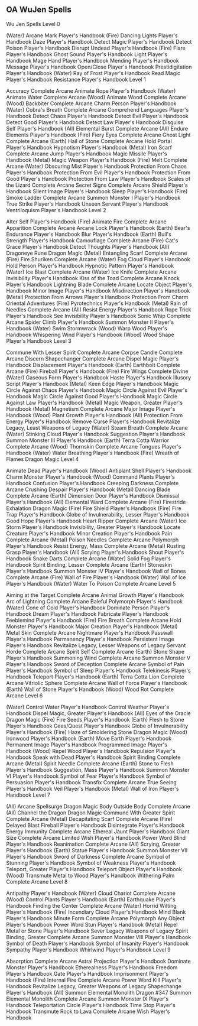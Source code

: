 ## OA WuJen Spells  

Wu Jen Spells
Level 0

(Water) Arcane Mark 
    Player's Handbook
(Fire) Dancing Lights 
    Player's Handbook
Daze 
    Player's Handbook
Detect Magic 
    Player's Handbook
Detect Poison 
    Player's Handbook
Disrupt Undead 
    Player's Handbook
(Fire) Flare 
    Player's Handbook
Ghost Sound 
    Player's Handbook
Light 
    Player's Handbook
Mage Hand 
    Player's Handbook
Mending 
    Player's Handbook
Message 
    Player's Handbook
Open/Close 
    Player's Handbook
Prestidigitation 
    Player's Handbook
(Water) Ray of Frost 
    Player's Handbook
Read Magic 
    Player's Handbook
Resistance 
    Player's Handbook
Level 1

Accuracy 
    Complete Arcane
Animate Rope 
    Player's Handbook
(Water) Animate Water 
    Complete Arcane
(Wood) Animate Wood 
    Complete Arcane
(Wood) Backbiter 
    Complete Arcane
Charm Person 
    Player's Handbook
(Water) Cobra's Breath 
    Complete Arcane
Comprehend Languages 
    Player's Handbook
Detect Chaos 
    Player's Handbook
Detect Evil 
    Player's Handbook
Detect Good 
    Player's Handbook
Detect Law 
    Player's Handbook
Disguise Self 
    Player's Handbook
(All) Elemental Burst 
    Complete Arcane
(All) Endure Elements 
    Player's Handbook
(Fire) Fiery Eyes 
    Complete Arcane
Ghost Light 
    Complete Arcane
(Earth) Hail of Stone 
    Complete Arcane
Hold Portal 
    Player's Handbook
Hypnotism 
    Player's Handbook
(Metal) Iron Scarf 
    Complete Arcane
Jump 
    Player's Handbook
Magic Missile 
    Player's Handbook
(Metal) Magic Weapon 
    Player's Handbook
(Fire) Melt 
    Complete Arcane
(Water) Obscuring Mist 
    Player's Handbook
Protection From Chaos 
    Player's Handbook
Protection From Evil 
    Player's Handbook
Protection From Good 
    Player's Handbook
Protection From Law 
    Player's Handbook
Scales of the Lizard 
    Complete Arcane
Secret Signs 
    Complete Arcane
Shield 
    Player's Handbook
Silent Image 
    Player's Handbook
Sleep 
    Player's Handbook
(Fire) Smoke Ladder 
    Complete Arcane
Summon Monster I 
    Player's Handbook
True Strike 
    Player's Handbook
Unseen Servant 
    Player's Handbook
Ventriloquism 
    Player's Handbook
Level 2

Alter Self 
    Player's Handbook
(Fire) Animate Fire 
    Complete Arcane
Apparition 
    Complete Arcane
Arcane Lock 
    Player's Handbook
(Earth) Bear's Endurance 
    Player's Handbook
Blur 
    Player's Handbook
(Earth) Bull's Strength 
    Player's Handbook
Camouflage 
    Complete Arcane
(Fire) Cat's Grace 
    Player's Handbook
Detect Thoughts 
    Player's Handbook
(All) Dragoneye Rune 
    Dragon Magic
(Metal) Entangling Scarf 
    Complete Arcane
(Fire) Fire Shuriken 
    Complete Arcane
(Water) Fog Cloud 
    Player's Handbook
Hold Person 
    Player's Handbook
Hypnotic Pattern 
    Player's Handbook
(Water) Ice Blast 
    Complete Arcane
(Water) Ice Knife 
    Complete Arcane
Invisibility 
    Player's Handbook
Kiss of the Toad 
    Complete Arcane
Knock 
    Player's Handbook
Lightning Blade 
    Complete Arcane
Locate Object 
    Player's Handbook
Minor Image 
    Player's Handbook
Misdirection 
    Player's Handbook
(Metal) Protection From Arrows 
    Player's Handbook
Protection From Charm 
    Oriental Adventures
(Fire) Pyrotechnics 
    Player's Handbook
(Metal) Rain of Needles 
    Complete Arcane
(All) Resist Energy 
    Player's Handbook
Rope Trick 
    Player's Handbook
See Invisibility 
    Player's Handbook
Sonic Whip 
    Complete Arcane
Spider Climb 
    Player's Handbook
Summon Monster II 
    Player's Handbook
(Water) Swim 
    Stormwrack
(Wood) Warp Wood 
    Player's Handbook
Whispering Wind 
    Player's Handbook
(Wood) Wood Shape 
    Player's Handbook
Level 3

Commune With Lesser Spirit 
    Complete Arcane
Corpse Candle 
    Complete Arcane
Discern Shapechanger 
    Complete Arcane
Dispel Magic 
    Player's Handbook
Displacement 
    Player's Handbook
(Earth) Earthbolt 
    Complete Arcane
(Fire) Fireball 
    Player's Handbook
(Fire) Fire Wings 
    Complete Divine
(Water) Gaseous Form 
    Player's Handbook
Haste 
    Player's Handbook
Illusory Script 
    Player's Handbook
(Metal) Keen Edge 
    Player's Handbook
Magic Circle Against Chaos 
    Player's Handbook
Magic Circle Against Evil 
    Player's Handbook
Magic Circle Against Good 
    Player's Handbook
Magic Circle Against Law 
    Player's Handbook
(Metal) Magic Weapon, Greater 
    Player's Handbook
(Metal) Magnetism 
    Complete Arcane
Major Image 
    Player's Handbook
(Wood) Plant Growth 
    Player's Handbook
(All) Protection From Energy 
    Player's Handbook
Remove Curse 
    Player's Handbook
Revitalize Legacy, Least 
    Weapons of Legacy
(Water) Steam Breath 
    Complete Arcane
(Water) Stinking Cloud 
    Player's Handbook
Suggestion 
    Player's Handbook
Summon Monster III 
    Player's Handbook
(Earth) Terra Cotta Warrior 
    Complete Arcane
(Wood) Thornskin 
    Complete Arcane
Tongues 
    Player's Handbook
(Water) Water Breathing 
    Player's Handbook
(Fire) Wreath of Flames 
    Dragon Magic
Level 4

Animate Dead 
    Player's Handbook
(Wood) Antiplant Shell 
    Player's Handbook
Charm Monster 
    Player's Handbook
(Wood) Command Plants 
    Player's Handbook
Confusion 
    Player's Handbook
Creeping Darkness 
    Complete Arcane
Crushing Despair 
    Player's Handbook
(Metal) Dancing Blade 
    Complete Arcane
(Earth) Dimension Door 
    Player's Handbook
Dismissal 
    Player's Handbook
(All) Elemental Ward 
    Complete Arcane
(Fire) Firestride Exhalation 
    Dragon Magic
(Fire) Fire Shield 
    Player's Handbook
(Fire) Fire Trap 
    Player's Handbook
Globe of Invulnerability, Lesser 
    Player's Handbook
Good Hope 
    Player's Handbook
Heart Ripper 
    Complete Arcane
(Water) Ice Storm 
    Player's Handbook
Invisibility, Greater 
    Player's Handbook
Locate Creature 
    Player's Handbook
Minor Creation 
    Player's Handbook
Pain 
    Complete Arcane
(Metal) Poison Needles 
    Complete Arcane
Polymorph 
    Player's Handbook
Resist Energy, Mass 
    Complete Arcane
(Metal) Rusting Grasp 
    Player's Handbook
(All) Scrying 
    Player's Handbook
Shout 
    Player's Handbook
Snake Darts 
    Complete Arcane
(Water) Solid Fog 
    Player's Handbook
Spirit Binding, Lesser 
    Complete Arcane
(Earth) Stoneskin 
    Player's Handbook
Summon Monster IV 
    Player's Handbook
Wall of Bones 
    Complete Arcane
(Fire) Wall of Fire 
    Player's Handbook
(Water) Wall of Ice 
    Player's Handbook
(Water) Water To Poison 
    Complete Arcane
Level 5

Aiming at the Target 
    Complete Arcane
Animal Growth 
    Player's Handbook
Arc of Lightning 
    Complete Arcane
Baleful Polymorph 
    Player's Handbook
(Water) Cone of Cold 
    Player's Handbook
Dominate Person 
    Player's Handbook
Dream 
    Player's Handbook
Fabricate 
    Player's Handbook
Feeblemind 
    Player's Handbook
(Fire) Fire Breath 
    Complete Arcane
Hold Monster 
    Player's Handbook
Major Creation 
    Player's Handbook
(Metal) Metal Skin 
    Complete Arcane
Nightmare 
    Player's Handbook
Passwall 
    Player's Handbook
Permanency 
    Player's Handbook
Persistent Image 
    Player's Handbook
Revitalize Legacy, Lesser 
    Weapons of Legacy
Servant Horde 
    Complete Arcane
Spirit Self 
    Complete Arcane
(Earth) Stone Shape 
    Player's Handbook
Summoning Wind 
    Complete Arcane
Summon Monster V 
    Player's Handbook
Sword of Deception 
    Complete Arcane
Symbol of Pain 
    Player's Handbook
Symbol of Sleep 
    Player's Handbook
Telekinesis 
    Player's Handbook
Teleport 
    Player's Handbook
(Earth) Terra Cotta Lion 
    Complete Arcane
Vitriolic Sphere 
    Complete Arcane
Wall of Force 
    Player's Handbook
(Earth) Wall of Stone 
    Player's Handbook
(Wood) Wood Rot 
    Complete Arcane
Level 6

(Water) Control Water 
    Player's Handbook
Control Weather 
    Player's Handbook
Dispel Magic, Greater 
    Player's Handbook
(All) Eyes of the Oracle 
    Dragon Magic
(Fire) Fire Seeds 
    Player's Handbook
(Earth) Flesh to Stone 
    Player's Handbook
Geas/Quest 
    Player's Handbook
Globe of Invulnerability 
    Player's Handbook
(Fire) Haze of Smoldering Stone 
    Dragon Magic
(Wood) Ironwood 
    Player's Handbook
(Earth) Move Earth 
    Player's Handbook
Permanent Image 
    Player's Handbook
Programmed Image 
    Player's Handbook
(Wood) Repel Wood 
    Player's Handbook
Repulsion 
    Player's Handbook
Speak with Dead 
    Player's Handbook
Spirit Binding 
    Complete Arcane
(Metal) Spirit Needle 
    Complete Arcane
(Earth) Stone to Flesh 
    Player's Handbook
Suggestion, Mass 
    Player's Handbook
Summon Monster VI 
    Player's Handbook
Symbol of Fear 
    Player's Handbook
Symbol of Persuasion 
    Player's Handbook
Transfix 
    Complete Arcane
True Seeing 
    Player's Handbook
Veil 
    Player's Handbook
(Metal) Wall of Iron 
    Player's Handbook
Level 7

(All) Arcane Spellsurge 
    Dragon Magic
Body Outside Body 
    Complete Arcane
(All) Channel the Dragon 
    Dragon Magic
Commune With Greater Spirit 
    Complete Arcane
(Metal) Decapitating Scarf 
    Complete Arcane
(Fire) Delayed Blast Fireball 
    Player's Handbook
Disintegrate 
    Player's Handbook
Energy Immunity 
    Complete Arcane
Ethereal Jaunt 
    Player's Handbook
Giant Size 
    Complete Arcane
Limited Wish 
    Player's Handbook
Power Word Blind 
    Player's Handbook
Reanimation 
    Complete Arcane
(All) Scrying, Greater 
    Player's Handbook
(Earth) Statue 
    Player's Handbook
Summon Monster VII 
    Player's Handbook
Sword of Darkness 
    Complete Arcane
Symbol of Stunning 
    Player's Handbook
Symbol of Weakness 
    Player's Handbook
Teleport, Greater 
    Player's Handbook
Teleport Object 
    Player's Handbook
(Wood) Transmute Metal to Wood 
    Player's Handbook
Withering Palm 
    Complete Arcane
Level 8

Antipathy 
    Player's Handbook
(Water) Cloud Chariot 
    Complete Arcane
(Wood) Control Plants 
    Player's Handbook
(Earth) Earthquake 
    Player's Handbook
Finding the Center 
    Complete Arcane
(Water) Horrid Wilting 
    Player's Handbook
(Fire) Incendiary Cloud 
    Player's Handbook
Mind Blank 
    Player's Handbook
Minute Form 
    Complete Arcane
Polymorph Any Object 
    Player's Handbook
Power Word Stun 
    Player's Handbook
(Metal) Repel Metal or Stone 
    Player's Handbook
Sever Legacy 
    Weapons of Legacy
Spirit Binding, Greater 
    Complete Arcane
Summon Monster VIII 
    Player's Handbook
Symbol of Death 
    Player's Handbook
Symbol of Insanity 
    Player's Handbook
Sympathy 
    Player's Handbook
Whirlwind 
    Player's Handbook
Level 9

Absorption 
    Complete Arcane
Astral Projection 
    Player's Handbook
Dominate Monster 
    Player's Handbook
Etherealness 
    Player's Handbook
Freedom 
    Player's Handbook
Gate 
    Player's Handbook
Imprisonment 
    Player's Handbook
(Fire) Internal Fire 
    Complete Arcane
Power Word Kill 
    Player's Handbook
Revitalize Legacy, Greater 
    Weapons of Legacy
Shapechange 
    Player's Handbook
(All) Summon Elemental Monolith 
    Dragon #347
Summon Elemental Monolith 
    Complete Arcane
Summon Monster IX 
    Player's Handbook
Teleportation Circle 
    Player's Handbook
Time Stop 
    Player's Handbook
Transmute Rock to Lava 
    Complete Arcane
Wish 
    Player's Handbook
